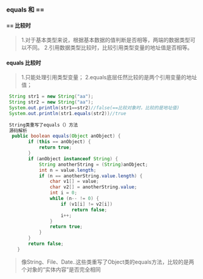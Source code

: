 ### equals 和 ==
#### == 比较时 
> 1.对于基本类型来说，根据基本数据的值判断是否相等，两端的数据类型可以不同。
2.引用数据类型比较时，比较引用类型变量的地址值是否相等。

#### equals 比较时
> 1.只能处理引用类型变量；
2.equals底层任然比较的是两个引用变量的地址值；
```java
 String str1 = new String("aa");
 String str2 = new String("aa");
 System.out.println(str1==str2)//false(==比较对象时，比较的是地址值)
 System.out.println(str1.equals(str2))//true
 
 String类重写了equals（）方法
 源码解析
  public boolean equals(Object anObject) {
        if (this == anObject) {
            return true;
        }
        if (anObject instanceof String) {
            String anotherString = (String)anObject;
            int n = value.length;
            if (n == anotherString.value.length) {
                char v1[] = value;
                char v2[] = anotherString.value;
                int i = 0;
                while (n-- != 0) {
                    if (v1[i] != v2[i])
                        return false;
                    i++;
                }
                return true;
            }
        }
        return false;
    }
```
> 像String、File、Date..这些类重写了Object类的equals方法，比较的是两个对象的“实体内容”是否完全相同

